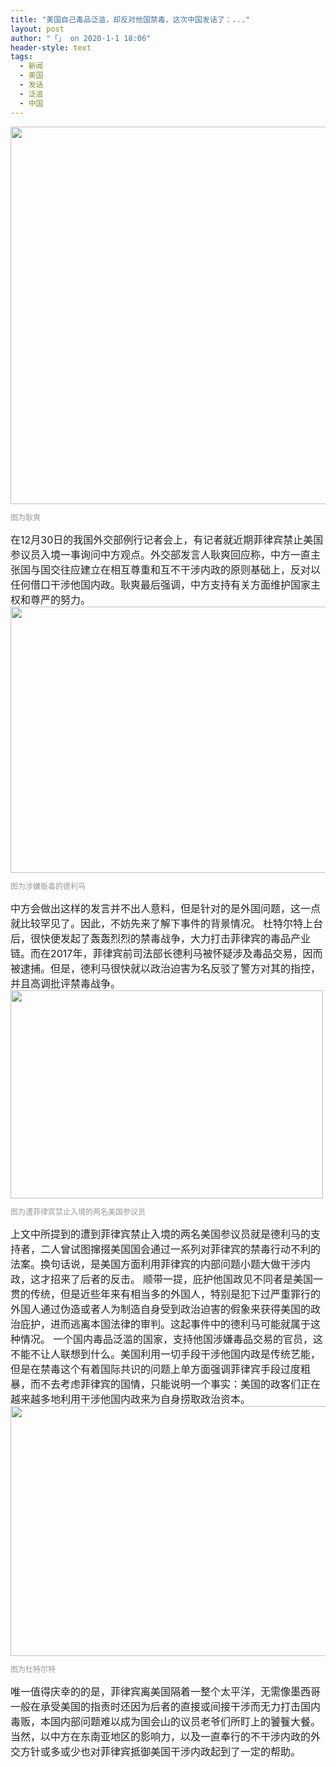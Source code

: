 ```yaml
---
title: "美国自己毒品泛滥，却反对他国禁毒，这次中国发话了：..."
layout: post
author: "「」 on 2020-1-1 18:06"
header-style: text
tags:
  - 新闻
  - 美国
  - 发话
  - 泛滥
  - 中国
---
```


<font face="&amp;quot"><font style="font-size:16px"><img width="850" height="604" src="http://p3.pstatp.com/large/pgc-image/6119a3b65f1c433a956aa96028f58719" style="cursor:pointer"><p style="line-height:16px;text-indent:nullem;text-align:left"><font style="color:rgb(153, 153, 153)"><font style="font-size:12px">图为耿爽</font></font></p></font></font>

<font style="color:rgb(34, 34, 34)"><font face="&amp;quot"><font style="font-size:16px">在12月30日的我国外交部例行记者会上，有记者就近期菲律宾禁止美国参议员入境一事询问中方观点。外交部发言人耿爽回应称，中方一直主张国与国交往应建立在相互尊重和互不干涉内政的原则基础上，反对以任何借口干涉他国内政。耿爽最后强调，中方支持有关方面维护国家主权和尊严的努力。</font></font></font>
<font face="&amp;quot"><font style="font-size:16px"><img width="640" height="426" src="http://p1.pstatp.com/large/pgc-image/63925afa560f43519a208f3a43064781"><p style="line-height:16px;text-indent:nullem;text-align:left"><font style="color:rgb(153, 153, 153)"><font style="font-size:12px">图为涉嫌贩毒的德利马</font></font></p></font></font>

<font style="color:rgb(34, 34, 34)"><font face="&amp;quot"><font style="font-size:16px">中方会做出这样的发言并不出人意料，但是针对的是外国问题，这一点就比较罕见了。因此，不妨先来了解下事件的背景情况。</font></font></font>
<font style="color:rgb(34, 34, 34)"><font face="&amp;quot"><font style="font-size:16px">杜特尔特上台后，很快便发起了轰轰烈烈的禁毒战争，大力打击菲律宾的毒品产业链。而在2017年，菲律宾前司法部长德利马被怀疑涉及毒品交易，因而被逮捕。但是，德利马很快就以政治迫害为名反驳了警方对其的指控，并且高调批评禁毒战争。</font></font></font>
<font face="&amp;quot"><font style="font-size:16px"><img width="500" height="333" src="http://p9.pstatp.com/large/pgc-image/e857bdfaa2244a06b9916130b8eb670f"><p style="line-height:16px;text-indent:nullem;text-align:left"><font style="color:rgb(153, 153, 153)"><font style="font-size:12px">图为遭菲律宾禁止入境的两名美国参议员</font></font></p></font></font>

<font style="color:rgb(34, 34, 34)"><font face="&amp;quot"><font style="font-size:16px">上文中所提到的遭到菲律宾禁止入境的两名美国参议员就是德利马的支持者，二人曾试图撺掇美国国会通过一系列对菲律宾的禁毒行动不利的法案。换句话说，是美国方面利用菲律宾的内部问题小题大做干涉内政，这才招来了后者的反击。</font></font></font>
<font style="color:rgb(34, 34, 34)"><font face="&amp;quot"><font style="font-size:16px">顺带一提，庇护他国政见不同者是美国一贯的传统，但是近些年来有相当多的外国人，特别是犯下过严重罪行的外国人通过伪造或者人为制造自身受到政治迫害的假象来获得美国的政治庇护，进而逃离本国法律的审判。这起事件中的德利马可能就属于这种情况。</font></font></font>
<font style="color:rgb(34, 34, 34)"><font face="&amp;quot"><font style="font-size:16px">一个国内毒品泛滥的国家，支持他国涉嫌毒品交易的官员，这不能不让人联想到什么。美国利用一切手段干涉他国内政是传统艺能，但是在禁毒这个有着国际共识的问题上单方面强调菲律宾手段过度粗暴，而不去考虑菲律宾的国情，只能说明一个事实：美国的政客们正在越来越多地利用干涉他国内政来为自身捞取政治资本。</font></font></font>
<font face="&amp;quot"><font style="font-size:16px"><img width="600" height="400" src="http://p1.pstatp.com/large/pgc-image/425f3cb2a31a451db55006322f7cf0d1"><p style="line-height:16px;text-indent:nullem;text-align:left"><font style="color:rgb(153, 153, 153)"><font style="font-size:12px">图为杜特尔特</font></font></p></font></font>

<font style="color:rgb(34, 34, 34)"><font face="&amp;quot"><font style="font-size:16px">唯一值得庆幸的的是，菲律宾离美国隔着一整个太平洋，无需像墨西哥一般在承受美国的指责时还因为后者的直接或间接干涉而无力打击国内毒贩，本国内部问题难以成为国会山的议员老爷们所盯上的饕餮大餐。</font></font></font>
<font style="color:rgb(34, 34, 34)"><font face="&amp;quot"><font style="font-size:16px">当然，以中方在东南亚地区的影响力，以及一直奉行的不干涉内政的外交方针或多或少也对菲律宾抵御美国干涉内政起到了一定的帮助。</font></font></font>



